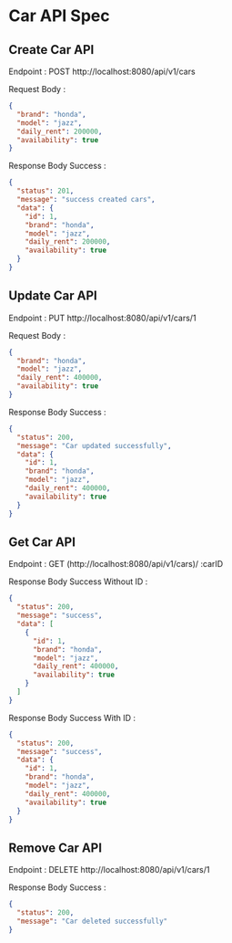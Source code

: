 # Car API Spec

## Create Car API

Endpoint : POST http://localhost:8080/api/v1/cars

Request Body :

```json
{
  "brand": "honda",
  "model": "jazz",
  "daily_rent": 200000,
  "availability": true
}
```

Response Body Success :

```json
{
  "status": 201,
  "message": "success created cars",
  "data": {
    "id": 1,
    "brand": "honda",
    "model": "jazz",
    "daily_rent": 200000,
    "availability": true
  }
}
```

## Update Car API

Endpoint : PUT http://localhost:8080/api/v1/cars/1

Request Body :

```json
{
  "brand": "honda",
  "model": "jazz",
  "daily_rent": 400000,
  "availability": true
}
```

Response Body Success :

```json
{
  "status": 200,
  "message": "Car updated successfully",
  "data": {
    "id": 1,
    "brand": "honda",
    "model": "jazz",
    "daily_rent": 400000,
    "availability": true
  }
}
```

## Get Car API

Endpoint : GET (http://localhost:8080/api/v1/cars)/
:carID

Response Body Success Without ID :

```json
{
  "status": 200,
  "message": "success",
  "data": [
    {
      "id": 1,
      "brand": "honda",
      "model": "jazz",
      "daily_rent": 400000,
      "availability": true
    }
  ]
}
```

Response Body Success With ID :

```json
{
  "status": 200,
  "message": "success",
  "data": {
    "id": 1,
    "brand": "honda",
    "model": "jazz",
    "daily_rent": 400000,
    "availability": true
  }
}
```

## Remove Car API

Endpoint : DELETE http://localhost:8080/api/v1/cars/1

Response Body Success :

```json
{
  "status": 200,
  "message": "Car deleted successfully"
}
```
